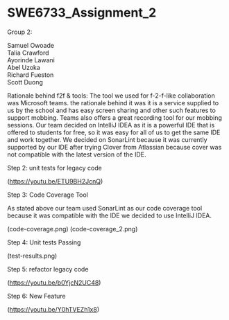 # SWE6733_Assignment_2

Group 2:

Samuel Owoade
<br>
Talia Crawford
<br>
Ayorinde Lawani
<br>
Abel Uzoka
<br>
Richard Fueston
<br>
Scott Duong

Rationale behind f2f & tools:
The tool we used for f-2-f-like collaboration was Microsoft teams. the rationale behind it was it is a service supplied to us by the school and has easy screen sharing and other such features to support mobbing. Teams also offers a great recording tool for our mobbing sessions. Our team decided on IntelliJ IDEA as it is a powerful IDE that is offered to students for free, so it was easy for all of us to get the same IDE and work together. We decided on SonarLint because it was currently supported by our IDE after trying Clover from Atlassian because cover was not compatible with the latest version of the IDE.

Step 2: unit tests for legacy code

(https://youtu.be/ETU9BH2JcnQ)

Step 3: Code Coverage Tool

As stated above our team used SonarLint as our code coverage tool because it was compatible with the IDE we decided to use IntelliJ IDEA.

(code-coverage.png)
(code-coverage_2.png)


Step 4: Unit tests Passing 

(test-results.png)

Step 5: refactor legacy code

(https://youtu.be/b0YjcN2UC48)

Step 6: New Feature 

(https://youtu.be/Y0hTVEZh1x8)


